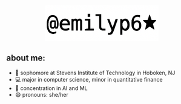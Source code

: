 <p align="center">
  <img src="https://github.com/emilyp6/emilyp6/blob/main/emilyp6.png" width="300"/>
</p>

## about me:

- 🌱 sophomore at Stevens Institute of Technology in Hoboken, NJ
- 💻 major in computer science, minor in quantitative finance
- 🧠 concentration in AI and ML
- 😄 pronouns: she/her
